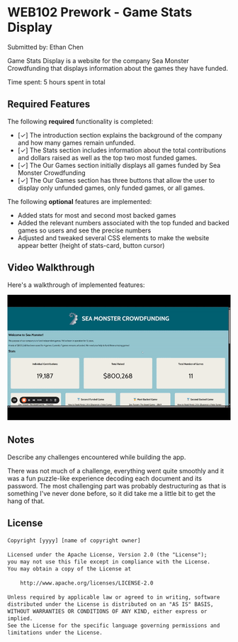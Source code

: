 # WEB102 Prework - Game Stats Display

Submitted by: Ethan Chen

Game Stats Display is a website for the company Sea Monster Crowdfunding that displays information about the games they have funded.

Time spent: 5 hours spent in total

## Required Features

The following **required** functionality is completed:

* [✓] The introduction section explains the background of the company and how many games remain unfunded.
* [✓] The Stats section includes information about the total contributions and dollars raised as well as the top two most funded games.
* [✓] The Our Games section initially displays all games funded by Sea Monster Crowdfunding
* [✓] The Our Games section has three buttons that allow the user to display only unfunded games, only funded games, or all games.

The following **optional** features are implemented:

* Added stats for most and second most backed games
* Added the relevant numbers associated with the top funded and backed games so users and see the precise numbers
* Adjusted and tweaked several CSS elements to make the website appear better (height of stats-card, button cursor)

## Video Walkthrough

Here's a walkthrough of implemented features:

![](https://github.com/ethannccc/web102_prework/blob/main/assets/Prework.gif) 

## Notes

Describe any challenges encountered while building the app.

There was not much of a challenge, everything went quite smoothly and it was a fun puzzle-like experience decoding each
document and its password. The most challenging part was probably destructuring as that is something I've never done
before, so it did take me a little bit to get the hang of that.

## License

    Copyright [yyyy] [name of copyright owner]

    Licensed under the Apache License, Version 2.0 (the "License");
    you may not use this file except in compliance with the License.
    You may obtain a copy of the License at

        http://www.apache.org/licenses/LICENSE-2.0

    Unless required by applicable law or agreed to in writing, software
    distributed under the License is distributed on an "AS IS" BASIS,
    WITHOUT WARRANTIES OR CONDITIONS OF ANY KIND, either express or implied.
    See the License for the specific language governing permissions and
    limitations under the License.

